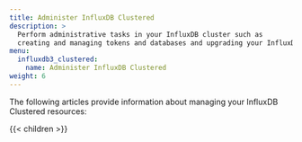```yaml
---
title: Administer InfluxDB Clustered
description: >
  Perform administrative tasks in your InfluxDB cluster such as
  creating and managing tokens and databases and upgrading your InfluxDB cluster.
menu:
  influxdb3_clustered:
    name: Administer InfluxDB Clustered
weight: 6
---
```


The following articles provide information about managing your InfluxDB Clustered
resources:

{{< children >}}
